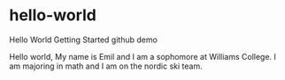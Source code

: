 # hello-world
Hello World Getting Started github demo

Hello world,
My name is Emil and I am a sophomore at Williams College. I am majoring in math and I am on the nordic ski team.
